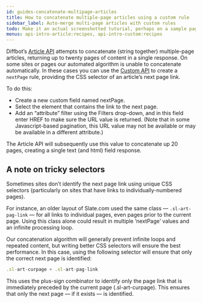 ```yaml
---
id: guides-concatenate-multipage-articles
title: How to concatenate multiple-page articles using a custom rule
sidebar_label: Auto-merge multi-page articles with custom rules
todo: Make it an actual screenshotted tutorial, perhaps on a sample page hosted by diffbot.
menus: api-intro-article:recipes, api-intro-custom:recipes
---
```



Diffbot’s [Article API](api-intro-article) attempts to concatenate (string together) multiple-page articles, returning up to twenty pages of content in a single response.
On some sites or pages our automated algorithm is unable to concatenate automatically. In these cases you can use the [Custom API](api-intro-custom) to create a `nextPage` rule, providing the CSS selector of an article’s next page link.

To do this:

- Create a new custom field named nextPage.
- Select the element that contains the link to the next page.
- Add an “attribute” filter using the Filters drop-down, and in this field enter HREF to make sure the URL value is returned. (Note that in some Javascript-based pagination, this URL value may not be available or may be available in a different attribute.)

The Article API will subsequently use this value to concatenate up 20 pages, creating a single text (and html) field response.

## A note on tricky selectors

Sometimes sites don’t identify the next page link using unique CSS selectors (particularly on sites that have links to individually-numbered pages).

For instance, an older layout of Slate.com used the same class — `.sl-art-pag-link` — for all links to individual pages, even pages prior to the current page. Using this class alone could result in multiple ‘nextPage’ values and an infinite processing loop.

Our concatenation algorithm will generally prevent infinite loops and repeated content, but writing better CSS selectors will ensure the best performance. In this case, using the following selector will ensure that only the correct next page is identified:

```js
.sl-art-curpage + .sl-art-pag-link
```

This uses the plus-sign combinator to identify only the page link that is immediately preceded by the current page (.sl-art-curpage). This ensures that only the next page — if it exists — is identified.